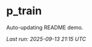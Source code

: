 # p_train

Auto-updating README demo.

<!--START_SECTION:status-->
_Last run: 2025-09-13 21:15 UTC_
<!--END_SECTION:status-->



















































































































































































































































































































































































































































































































































































